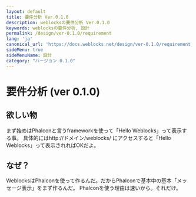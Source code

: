 ```yaml
---
layout: default
title: 要件分析 Ver.0.1.0
description: weblocksの要件分析 Ver.0.1.0
keywords: weblocksの要件分析, 設計
permalink: /design/ver-0.1.0/requirement
lang: 'ja'
canonical_url: 'https://docs.weblocks.net/design/ver-0.1.0/requirement'
sideMenu: true
sideMenuName: 設計
category: "バージョン 0.1.0"
---
```

<div class="container-fluid">
  <div class="row">
    <div class="col">
      <h1>要件分析 (ver 0.1.0)</h1>
    </div>
  </div>
  <div class="row">
    <div class="col-12">
      <h2>欲しい物</h2>
      <p>
        まず始めはPhalconと言うframeworkを使って「Hello Weblocks」って表示する事。
        具体的にはhttp://ドメイン/weblocks/ にアクセスすると「Hello Weblocks」って表示されればOKだよ。
      </p>
      <h2>なぜ？</h2>
      <p>
        WeblocksはPhalconを使って作るんだ。だからPhalconで基本中の基本「メッセージ表示」をまず作るんだ。
        Phalconを使う理由は速いから。それだけ。
      </p>
    </div>
  </div>
</div>
